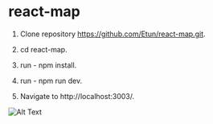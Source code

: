 # react-map

1. Clone repository https://github.com/Etun/react-map.git.

2. cd react-map.

3. run - npm install.

4. run - npm run dev.

5. Navigate to http://localhost:3003/.



![Alt Text](https://github.com/Etun/react-map/blob/master/test.gif?raw=true)


